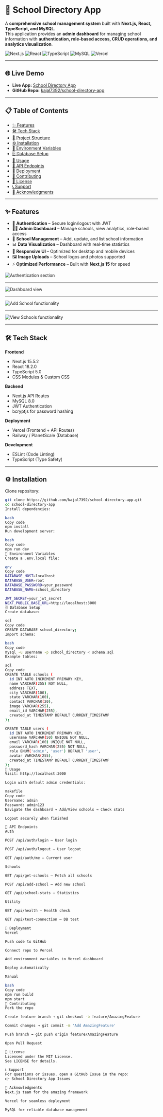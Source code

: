 # 🏫 School Directory App

A **comprehensive school management system** built with **Next.js, React, TypeScript, and MySQL**.  
This application provides an **admin dashboard** for managing school information with **authentication, role-based access, CRUD operations, and analytics visualization**.

![Next.js](https://img.shields.io/badge/Next.js-15.5.2-black?style=for-the-badge&logo=next.js)
![React](https://img.shields.io/badge/React-18.2.0-blue?style=for-the-badge&logo=react)
![TypeScript](https://img.shields.io/badge/TypeScript-5.0-blue?style=for-the-badge&logo=typescript)
![MySQL](https://img.shields.io/badge/MySQL-8.0-blue?style=for-the-badge&logo=mysql)
![Vercel](https://img.shields.io/badge/Vercel-Deployed-black?style=for-the-badge&logo=vercel)

---

## 🌐 Live Demo

- **Live App:** [School Directory App](https://school-directory-app-gamma.vercel.app/)  
- **GitHub Repo:** [kajal7392/school-directory-app](https://github.com/kajal7392/school-directory-app.git)

---

## 📋 Table of Contents

- [✨ Features](#-features)
- [🛠️ Tech Stack](#️-tech-stack)
- [📁 Project Structure](#-project-structure)
- [⚙️ Installation](#️-installation)
- [🔑 Environment Variables](#-environment-variables)
- [🗄️ Database Setup](#️-database-setup)
- [📖 Usage](#-usage)
- [🔌 API Endpoints](#-api-endpoints)
- [🚀 Deployment](#-deployment)
- [🤝 Contributing](#-contributing)
- [📄 License](#-license)
- [📞 Support](#-support)
- [🙏 Acknowledgments](#-acknowledgments)

---

## ✨ Features

- 🔐 **Authentication** – Secure login/logout with JWT  
- 👨‍💼 **Admin Dashboard** – Manage schools, view analytics, role-based access  
- 🏫 **School Management** – Add, update, and list school information  
- 📊 **Data Visualization** – Dashboard with real-time statistics  
- 📱 **Responsive UI** – Optimized for desktop and mobile devices  
- 🖼️ **Image Uploads** – School logos and photos supported  
- ⚡ **Optimized Performance** – Built with **Next.js 15** for speed  



![Authentication section](image.png)


---


![Dashboard view](image-1.png)


---


![Add School functionality](image-2.png)


---


![View Schools functionality](image-3.png)



----


## 🛠️ Tech Stack

**Frontend**
- Next.js 15.5.2  
- React 18.2.0  
- TypeScript 5.0  
- CSS Modules & Custom CSS  

**Backend**
- Next.js API Routes  
- MySQL 8.0  
- JWT Authentication  
- bcryptjs for password hashing  

**Deployment**
- Vercel (Frontend + API Routes)  
- Railway / PlanetScale (Database)  

**Development**
- ESLint (Code Linting)  
- TypeScript (Type Safety)  

---


## ⚙️ Installation

Clone repository:

```bash
git clone https://github.com/kajal7392/school-directory-app.git
cd school-directory-app
Install dependencies:

bash
Copy code
npm install
Run development server:

bash
Copy code
npm run dev
🔑 Environment Variables
Create a .env.local file:

env
Copy code
DATABASE_HOST=localhost
DATABASE_USER=root
DATABASE_PASSWORD=your_password
DATABASE_NAME=school_directory

JWT_SECRET=your_jwt_secret
NEXT_PUBLIC_BASE_URL=http://localhost:3000
🗄️ Database Setup
Create database:

sql
Copy code
CREATE DATABASE school_directory;
Import schema:

bash
Copy code
mysql -u username -p school_directory < schema.sql
Example tables:

sql
Copy code
CREATE TABLE schools (
  id INT AUTO_INCREMENT PRIMARY KEY,
  name VARCHAR(255) NOT NULL,
  address TEXT,
  city VARCHAR(100),
  state VARCHAR(100),
  contact VARCHAR(20),
  image VARCHAR(255),
  email_id VARCHAR(255),
  created_at TIMESTAMP DEFAULT CURRENT_TIMESTAMP
);

CREATE TABLE users (
  id INT AUTO_INCREMENT PRIMARY KEY,
  username VARCHAR(50) UNIQUE NOT NULL,
  email VARCHAR(100) UNIQUE NOT NULL,
  password_hash VARCHAR(255) NOT NULL,
  role ENUM('admin', 'user') DEFAULT 'user',
  avatar VARCHAR(255),
  created_at TIMESTAMP DEFAULT CURRENT_TIMESTAMP
);
📖 Usage
Visit: http://localhost:3000

Login with default admin credentials:

makefile
Copy code
Username: admin
Password: admin123
Navigate the dashboard → Add/View schools → Check stats

Logout securely when finished

🔌 API Endpoints
Auth

POST /api/auth/login – User login

POST /api/auth/logout – User logout

GET /api/auth/me – Current user

Schools

GET /api/get-schools – Fetch all schools

POST /api/add-school – Add new school

GET /api/school-stats – Statistics

Utility

GET /api/health – Health check

GET /api/test-connection – DB test

🚀 Deployment
Vercel

Push code to GitHub

Connect repo to Vercel

Add environment variables in Vercel dashboard

Deploy automatically

Manual

bash
Copy code
npm run build
npm start
🤝 Contributing
Fork the repo

Create feature branch → git checkout -b feature/AmazingFeature

Commit changes → git commit -m 'Add AmazingFeature'

Push branch → git push origin feature/AmazingFeature

Open Pull Request

📄 License
Licensed under the MIT License.
See LICENSE for details.

📞 Support
For questions or issues, open a GitHub Issue in the repo:
👉 School Directory App Issues

🙏 Acknowledgments
Next.js team for the amazing framework

Vercel for seamless deployment

MySQL for reliable database management
